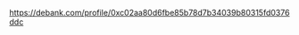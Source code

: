 https://debank.com/profile/0xc02aa80d6fbe85b78d7b34039b80315fd0376ddc

<!-- Auto-update: 2025-10-06T23:35:19.736518 -->

<!-- Auto-update: 2025-10-10T00:38:40.869551 -->

